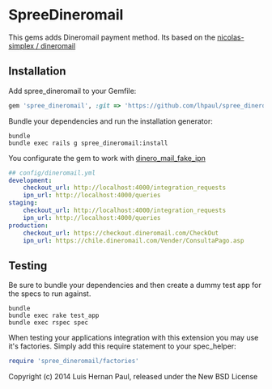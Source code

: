 SpreeDineromail
===============

This gems adds Dineromail payment method. Its based on the [nicolas-simplex / dineromail](https://github.com/jstnn/spree_dineromail "nicolas-simplex / dineromail")

Installation
------------

Add spree_dineromail to your Gemfile:

```ruby
gem 'spree_dineromail', :git => 'https://github.com/lhpaul/spree_dineromail'
```
Bundle your dependencies and run the installation generator:

```shell
bundle
bundle exec rails g spree_dineromail:install
```
You configurate the gem to work with [dinero_mail_fake_ipn](https://github.com/code54/dinero_mail_fake_ipn "dinero_mail_fake_ipn")
```yml
## config/dineromail.yml
development:
    checkout_url: http://localhost:4000/integration_requests
    ipn_url: http://localhost:4000/queries
staging:
    checkout_url: http://localhost:4000/integration_requests
    ipn_url: http://localhost:4000/queries
production:
    checkout_url: https://checkout.dineromail.com/CheckOut
    ipn_url: https://chile.dineromail.com/Vender/ConsultaPago.asp
```

Testing
-------

Be sure to bundle your dependencies and then create a dummy test app for the specs to run against.

```shell
bundle
bundle exec rake test_app
bundle exec rspec spec
```

When testing your applications integration with this extension you may use it's factories.
Simply add this require statement to your spec_helper:

```ruby
require 'spree_dineromail/factories'
```

Copyright (c) 2014 Luis Hernan Paul, released under the New BSD License
